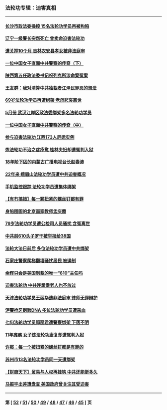 ### 法轮功专辑：迫害真相
---
#### [长沙市政法委操控 15名法轮功学员再被构陷](../../pages/nf4379/n12993415.md?06030430) 
#### [辽宁一级警长突然死亡 曾卖命迫害法轮功](../../pages/nf4379/n12991582.md?06030430) 
#### [遭关押10个月 吉林农安县孝女被非法庭审](../../pages/nf4379/n12991125.md?06030430) 
#### [一位中国女子直面中共警察的传奇（下）](../../pages/nf4379/n12989706.md?06030430) 
#### [陕西第五任政法委书记祝列克所涉命案冤案](../../pages/nf4379/n12988803.md?06030430) 
#### [王友群：我对清算中共独裁者江泽民罪恶的想法](../../pages/nf4379/n12990272.md?06030430) 
#### [69岁法轮功学员再遭绑架 老母悲哀离世](../../pages/nf4379/n12988169.md?06030430) 
#### [5月份 武汉江岸区政法委绑架多名法轮功学员](../../pages/nf4379/n12988190.md?06030430) 
#### [一位中国女子直面中共警察的传奇（中）](../../pages/nf4379/n12987620.md?06030430) 
#### [参与迫害法轮功 江西173人厄运实例](../../pages/nf4379/n12986119.md?06030430) 
#### [炼法轮功不治之症痊愈 桂林夫妇却遭冤判入狱](../../pages/nf4379/n12985744.md?06030430) 
#### [18年阶下囚的内蒙古广播电视台长赵春涛](../../pages/nf4379/n12980249.md?06030430) 
#### [22年来 峨眉山法轮功学员遭中共迫害概况](../../pages/nf4379/n12974308.md?06030430) 
#### [手机监控跟踪 法轮功学员遭集体绑架](../../pages/nf4379/n12977989.md?06030430) 
#### [【有冇搞错】每一颗扭紧的螺丝钉都有罪](../../pages/nf4379/n12977983.md?06030430) 
#### [身陷囹圄的北京画家教师孟庆霞](../../pages/nf4379/n12977437.md?06030430) 
#### [79岁法轮功学员遭公检司人员骚扰 含冤离世](../../pages/nf4379/n12976879.md?06030430) 
#### [中共前610头子罗干被举报给38国](../../pages/nf4379/n12975419.md?06030430) 
#### [法轮大法日前后 多位法轮功学员遭中共绑架](../../pages/nf4379/n12970047.md?06030430) 
#### [石家庄警察爬梯翻墙骚扰居民 被遏制](../../pages/nf4379/n12974162.md?06030430) 
#### [余辉只会是美国制裁的唯一“610”主任吗](../../pages/nf4379/n12972837.md?06030430) 
#### [迫害法轮功 中共连耄耋老人也不放过](../../pages/nf4379/n12972320.md?06030430) 
#### [天津法轮功学员王丽华遭非法庭审 律师无罪辩护](../../pages/nf4379/n12971731.md?06030430) 
#### [沪警抢牙刷验DNA 多位法轮功学员遭采血](../../pages/nf4379/n12969218.md?06030430) 
#### [七旬法轮功学员祁丽君遭警察绑架 下落不明](../../pages/nf4379/n12958701.md?06030430) 
#### [11年瘫痪 女子炼法轮功康复却遭冤判入狱](../../pages/nf4379/n12969556.md?06030430) 
#### [许那：每一个被扭紧的螺丝钉都是有罪的](../../pages/nf4379/n12970293.md?06030430) 
#### [苏州市13名法轮功学员同一天遭绑架](../../pages/nf4379/n12969071.md?06030430) 
#### [【财商天下】贸易与人权再挂钩 中共还能挺多久](../../pages/nf4379/n12968324.md?06030430) 
#### [马振宇出差遭盘查 美国政府曾关注其受迫害](../../pages/nf4379/n12954069.md?06030430) 

---
#### 第 [ [52](./52.md?06030430) / [51](./51.md?06030430) / [50](./50.md?06030430) / [49](./49.md?06030430) / [48](./48.md?06030430) / [47](./47.md?06030430) / [46](./46.md?06030430) / [45](./45.md?06030430) ] 页
